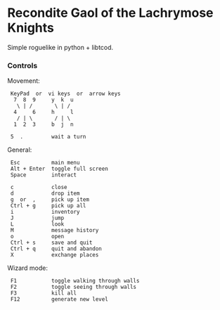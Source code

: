 # Recondite Gaol of the Lachrymose Knights

Simple roguelike in python + libtcod.



### Controls

Movement:

```
 KeyPad  or  vi keys  or  arrow keys
  7  8  9     y  k  u
   \ | /       \ | /
  4     6     h     l
   / | \       / | \
  1  2  3     b  j  n

 5  .         wait a turn
```

General:

```
 Esc          main menu
 Alt + Enter  toggle full screen
 Space        interact

 c            close
 d            drop item
 g  or  ,     pick up item
 Ctrl + g     pick up all
 i            inventory
 J            jump
 L            look
 M            message history
 o            open
 Ctrl + s     save and quit
 Ctrl + q     quit and abandon
 X            exchange places
```

Wizard mode:

```
 F1           toggle walking through walls
 F2           toggle seeing through walls
 F3           kill all
 F12          generate new level
```
